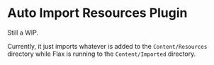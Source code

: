 # Auto Import Resources Plugin

Still a WIP.

Currently, it just imports whatever is added to the `Content/Resources` directory while Flax is running to the `Content/Imported` directory. 
